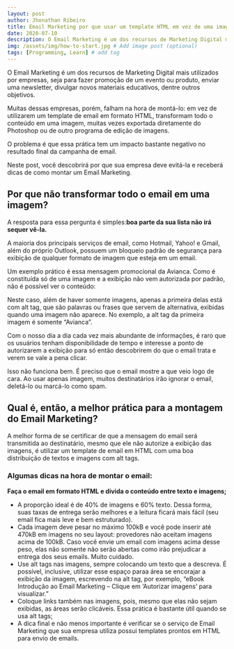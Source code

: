 ```yaml
---
layout: post
author: Jhonathan Ribeiro
title: Email Marketing por que usar um template HTML em vez de uma imagem
date: 2020-07-10
description: O Email Marketing é um dos recursos de Marketing Digital mais utilizados por empresas, seja para fazer promoção de um evento ou produto, enviar uma newsletter, divulgar novos materiais educativos, dentre outros objetivos.
img: /assets/img/how-to-start.jpg # Add image post (optional)
tags: [Programming, Learn] # add tag
---
```

O Email Marketing é um dos recursos de Marketing Digital mais utilizados por empresas, seja para fazer promoção de um evento ou produto, enviar uma newsletter, divulgar novos materiais educativos, dentre outros objetivos.

Muitas dessas empresas, porém, falham na hora de montá-lo: em vez de utilizarem um template de email em formato HTML, transformam todo o conteúdo em uma imagem, muitas vezes exportada diretamente do Photoshop ou de outro programa de edição de imagens.

O problema é que essa prática tem um impacto bastante negativo no resultado final da campanha de email.

Neste post, você descobrirá por que sua empresa deve evitá-la e receberá dicas de como montar um Email Marketing.

## Por que não transformar todo o email em uma imagem?

A resposta para essa pergunta é simples:**boa parte da sua lista não irá sequer vê-la.**

A maioria dos principais serviços de email, como Hotmail, Yahoo! e Gmail, além do próprio Outlook, possuem um bloqueio padrão de segurança para exibição de qualquer formato de imagem que esteja em um email.

Um exemplo prático é essa mensagem promocional da Avianca. Como é constituída só de uma imagem e a exibição não vem autorizada por padrão, não é possível ver o conteúdo:

Neste caso, além de haver somente imagens, apenas a primeira delas está com alt tag, que são palavras ou frases que servem de alternativa, exibidas quando uma imagem não aparece. No exemplo, a alt tag da primeira imagem é somente “Avianca”.

Com o nosso dia a dia cada vez mais abundante de informações, é raro que os usuários tenham disponibilidade de tempo e interesse a ponto de autorizarem a exibição para só então descobrirem do que o email trata e verem se vale a pena clicar.

Isso não funciona bem. É preciso que o email mostre a que veio logo de cara. Ao usar apenas imagem, muitos destinatários irão ignorar o email, deletá-lo ou marcá-lo como spam.

## Qual é, então, a melhor prática para a montagem do Email Marketing?

A melhor forma de se certificar de que a mensagem do email será transmitida ao destinatário, mesmo que ele não autorize a exibição das imagens, é utilizar um template de email em HTML com uma boa distribuição de textos e imagens com alt tags.

### Algumas dicas na hora de montar o email:

**Faça o email em formato HTML e divida o conteúdo entre texto e imagens;**

* A proporção ideal é de 40% de imagens e 60% texto. Dessa forma, suas taxas de entrega serão melhores e a leitura ficará mais fácil (seu email fica mais leve e bem estruturado).
* Cada imagem deve pesar no máximo 100kB e você pode inserir até 470kB em imagens no seu layout: provedores não aceitam imagens acima de 100kB. Caso você envie um email com imagens acima desse peso, elas não somente não serão abertas como irão prejudicar a entrega dos seus emails. Muito cuidado.
* Use alt tags nas imagens, sempre colocando um texto que a descreva. É possível, inclusive, utilizar esse espaço paraa área se encorajar a exibição da imagem, escrevendo na alt tag, por exemplo, “eBook Introdução ao Email Marketing – Clique em ‘Autorizar imagens’ para visualizar.”
* Coloque links também nas imagens, pois, mesmo que elas não sejam exibidas, as áreas serão clicáveis. Essa prática é bastante útil quando se usa alt tags;
* A dica final e não menos importante é verificar se o serviço de Email Marketing que sua empresa utiliza possui templates prontos em HTML para envio de emails.